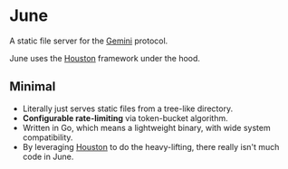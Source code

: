 # June

A static file server for the [Gemini](https://gemini.circumlunar.space) protocol.

June uses the [Houston](https://git.sr.ht/~seanld/houston) framework under the hood.

## Minimal

- Literally just serves static files from a tree-like directory.
- **Configurable rate-limiting** via token-bucket algorithm.
- Written in Go, which means a lightweight binary, with wide system compatibility.
- By leveraging [Houston](https://git.sr.ht/~seanld/houston) to do the heavy-lifting, there really isn't much code in June.
